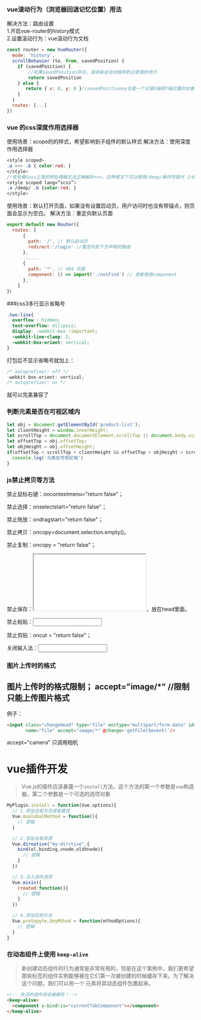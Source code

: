 
### vue滚动行为（浏览器回退记忆位置）用法

解决方法：路由设置  
1.开启vue-router的history模式  
2.设置滚动行为：vue滚动行为文档

```js
const router = new VueRouter({
  mode: 'history',
  scrollBehavior (to, from, savedPosition) {
    if (savedPosition) { 
        //如果savedPosition存在，滚动条会自动跳转到记录值的地方
        return savedPosition
    } else {
       return { x: 0, y: 0 }//savedPositionxy也是一个记录X轴和Y轴位置的对象
    }
  }
  routes: [...]
})
```

### vue 的css深度作用选择器

使用场景：scope的的样式，希望影响到子组件的默认样式
解决方法：使用深度作用选择器

```css
<style scoped>
.a >>> .b { color:red; }
</style>
/*有些像Sass之类的预处理器无法正确解析>>>。这种情况下可以使用/deep/操作符取代（/deep/是>>>>>的别名，一样可以正常工作）*/
<style scoped lang=“scss”>
.a /deep/ .b {color:red; }
</style>
```

使用场景：默认打开页面，如果没有设置启动页，用户访问时也没有带锚点，则页面会显示为空白。
解决方法：重定向默认页面

```js
export default new Router({
  routes: [
      {
        path: '/', // 默认启动页
        redirect:'/login' //重定向到下方声明的路由
      },
      ......
      {
        path: '*', // 404 页面
        component: () => import('./notFind') // 或者使用component
      },
    ]
}）
```

###css3多行显示省略号

```css
.two-line{
  overflow : hidden;
  text-overflow: ellipsis;
  display: -webkit-box !important;
  -webkit-line-clamp: 2;
  -webkit-box-orient: vertical;
}
```

打包后不显示省略号就加上：
```js
/* autoprefixer: off */
-webkit-box-orient: vertical;
/* autoprefixer: on */
```
就可以完美兼容了


###  判断元素是否在可视区域内
```js
let obj = document.getElementById('product-list');
let clientHeight = window.innerHeight;
let scrollTop = document.documentElement.scrollTop || document.body.scrollTop;
let offsetTop = obj.offsetTop;
let objHeight = obj.offsetHeight;
if(offsetTop < scrollTop + clientHeight && offsetTop + objHeight > scrollTop) { //判断是否在可视区域内
  console.log('元素在可视区域')
}
```

### js禁止拷贝等方法
禁止鼠标右键：oncontextmenu="return false"；

禁止选择：onselectstart="return false"；

禁止拖放：ondragstart="return false"；

禁止拷贝：oncopy=document.selection.empty()。

禁止复制：oncopy = "return false"；

禁止保存：<noscript><iframe src="*.htm"></iframe></noscript>，放在head里面。

禁止粘贴：<input type=text onpaste="return false">

禁止剪贴：oncut = "return false"；

关闭输入法：<input style="ime-mode:disabled">

### 图片上传时的格式
图片上传时的格式限制； accept="image/*" //限制只能上传图片格式
---
例子：
```html
<input class="changeHead" type="file" enctype="multipart/form-data" id="drivingLicence"
       name="file" accept="image/*" @change='getFile($event)'/>
```
accept="camera" 只调用相机

# vue插件开发
> Vue.js的插件应该暴露一个`install`方法，这个方法的第一个参数是`vue`构造器，第二个参数是一个可选的选项对象

```js
MyPlugin.install = function(Vue,options){
  // 1.添加全局方法或者属性
  Vue.muGlobalMethod = function(){
    // 逻辑
  }

  // 2.添加全局资源
  Vue.direative("my-dirctive",{
    bind(el,binding,vnode,oldVnode){
      // 逻辑
    }
  })

  // 3.注入组件选项
  Vue.mixin({
    created:function(){
      // 逻辑
    }
  })

  // 4.添加实例方法
  Vue.protopyte.$myMthod = function(mthodOptions){
    // 逻辑
  }
}
```


### 在动态组件上使用 `keep-alive`
> 新创建动态组件的行为通常是非常有用的，但是在这个案例中，我们更希望那些标签的组件实例能够被在它们第一次被创建的时候缓存下来。为了解决这个问题，我们可以用一个 <keep-alive> 元素将其动态组件包裹起来。

```html
<!-- 失活的组件将会被缓存！-->
<keep-alive>
  <component v-bind:is="currentTabComponent"></component>
</keep-alive>
```
